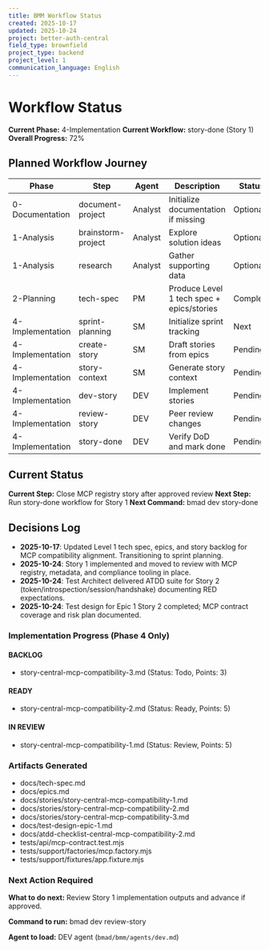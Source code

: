 ```yaml
---
title: BMM Workflow Status
created: 2025-10-17
updated: 2025-10-24
project: better-auth-central
field_type: brownfield
project_type: backend
project_level: 1
communication_language: English
---
```


# Workflow Status

**Current Phase:** 4-Implementation
**Current Workflow:** story-done (Story 1)
**Overall Progress:** 72%

## Planned Workflow Journey

| Phase | Step | Agent | Description | Status |
| --- | --- | --- | --- | --- |
| 0-Documentation | document-project | Analyst | Initialize documentation if missing | Optional |
| 1-Analysis | brainstorm-project | Analyst | Explore solution ideas | Optional |
| 1-Analysis | research | Analyst | Gather supporting data | Optional |
| 2-Planning | tech-spec | PM | Produce Level 1 tech spec + epics/stories | Complete |
| 4-Implementation | sprint-planning | SM | Initialize sprint tracking | Next |
| 4-Implementation | create-story | SM | Draft stories from epics | Pending |
| 4-Implementation | story-context | SM | Generate story context | Pending |
| 4-Implementation | dev-story | DEV | Implement stories | Pending |
| 4-Implementation | review-story | DEV | Peer review changes | Pending |
| 4-Implementation | story-done | DEV | Verify DoD and mark done | Pending |

## Current Status

**Current Step:** Close MCP registry story after approved review
**Next Step:** Run story-done workflow for Story 1
**Next Command:** bmad dev story-done

## Decisions Log

- **2025-10-17**: Updated Level 1 tech spec, epics, and story backlog for MCP compatibility alignment. Transitioning to sprint planning.
- **2025-10-24**: Story 1 implemented and moved to review with MCP registry, metadata, and compliance tooling in place.
- **2025-10-24**: Test Architect delivered ATDD suite for Story 2 (token/introspection/session/handshake) documenting RED expectations.
- **2025-10-24**: Test design for Epic 1 Story 2 completed; MCP contract coverage and risk plan documented.

### Implementation Progress (Phase 4 Only)
#### BACKLOG
- story-central-mcp-compatibility-3.md (Status: Todo, Points: 3)

#### READY
- story-central-mcp-compatibility-2.md (Status: Ready, Points: 5)

#### IN REVIEW
- story-central-mcp-compatibility-1.md (Status: Review, Points: 5)

### Artifacts Generated

- docs/tech-spec.md
- docs/epics.md
- docs/stories/story-central-mcp-compatibility-1.md
- docs/stories/story-central-mcp-compatibility-2.md
- docs/stories/story-central-mcp-compatibility-3.md
- docs/test-design-epic-1.md
- docs/atdd-checklist-central-mcp-compatibility-2.md
- tests/api/mcp-contract.test.mjs
- tests/support/factories/mcp.factory.mjs
- tests/support/fixtures/app.fixture.mjs

### Next Action Required

**What to do next:** Review Story 1 implementation outputs and advance if approved.

**Command to run:** bmad dev review-story

**Agent to load:** DEV agent (`bmad/bmm/agents/dev.md`)
